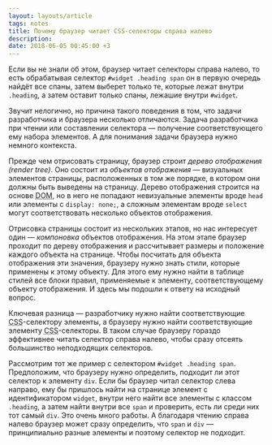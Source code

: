 ```yaml
---
layout: layouts/article
tags: notes
title: Почему браузер читает CSS-селекторы справа налево
description:
date: 2018-06-05 00:45:00 +3
---
```

Если вы не знали об этом, браузер читает селекторы справа налево, то есть обрабатывая селектор `#widget .heading span` он в первую очередь найдёт все спаны, затем выберет только те, которые лежат внутри `.heading`, а затем оставит только спаны, лежашие внутри `#widget`.

Звучит нелогично, но причина такого поведения в том, что задачи разработчика и браузера несколько отличаются. Задача разработчика при чтении или составлении селектора — получение соответствующего ему набора элементов. А для понимания задачи браузера нужно немного контекста.

Прежде чем отрисовать страницу, браузер строит _дерево отображения (render tree)_. Оно состоит из _объектов отображения_ — визуальных элементов страницы, расположенных в том же порядке, в котором они должны быть выведены на страницу. Дерево отображения строится на основе <abbr title="Document Object Model">DOM</abbr>, но в него не попадают невизуальные элементы вроде `head` или элементы с `display: none;`, а сложным элементам вроде `select` могут соответствовать несколько объектов отображения.

Отрисовка страницы состоит из нескольких этапов, но нас интересует один — _компоновка_ объектов отображения. На этом этапе браузер проходит по дереву отображения и рассчитывает размеры и положение каждого объекта на странице. Чтобы посчитать для объекта отображения эти значения, браузеру нужно знать стили, которые применены к этому объекту. Для этого ему нужно найти в таблице стилей все блоки правил, применяемые к элементу, соответствующему объекту отображения. И здесь мы подошли к ответу на исходный вопрос.

Ключевая разница — разработчику нужно найти соответствующие <abbr title="Cascading Style Sheets">CSS</abbr>-селектору элементы, а браузеру нужно найти соответствующие элементу <abbr title="Cascading Style Sheets">CSS</abbr>-селекторы. В таком случае браузеру гораздо эффективнее читать селектор справа налево, чтобы сразу отсеять большинство неподходящих селекторов.

Рассмотрим тот же пример с селектором `#widget .heading span`. Предположим, что браузеру нужно определить, подходит ли этот селектор к элементу `div`. Если бы браузер читал селектор слева направо, ему бы пришлось найти на странице элемент с идентификатором `widget`, внутри него найти все элементы с классом `.heading`, а затем найти внутри все `span` и проверить, есть ли среди них тот самый `div`. Это очень много работы. А благодаря чтению справа налево браузер может сразу определить, что `span` и `div` — принципиально разные элементы и поэтому селектор не подходит.
